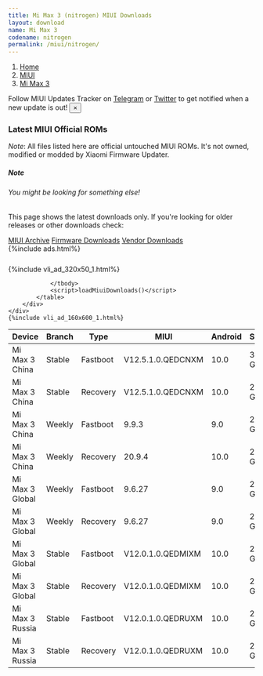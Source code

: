 ```yaml
---
title: Mi Max 3 (nitrogen) MIUI Downloads
layout: download
name: Mi Max 3
codename: nitrogen
permalink: /miui/nitrogen/
---
```

<nav aria-label="breadcrumb">
    <ol class="breadcrumb">
        <li class="breadcrumb-item"><a href="/">Home</a></li>
        <li class="breadcrumb-item"><a href="/miui/">MIUI</a></li>
        <li class="breadcrumb-item active" aria-current="page"><a href="/miui/nitrogen/">Mi Max 3</a></li>
    </ol>
</nav>
<div class="alert alert-primary alert-dismissible fade show" role="alert">
    Follow MIUI Updates Tracker on <a href="https://t.me/MIUIUpdatesTracker" class="alert-link">Telegram</a>
     or <a href="https://twitter.com/MiFwUpdater" class="alert-link">Twitter</a> to get notified when a new update is out!
    <button type="button" class="close" data-dismiss="alert" aria-label="Close">
        <span aria-hidden="true">&times;</span>
    </button>
</div>

### Latest MIUI Official ROMs
*Note*: All files listed here are official untouched MIUI ROMs. It's not owned, modified or modded by Xiaomi Firmware Updater.
<div class="card">
  <div class="card-body">
    <h5 class="card-title">Note</h5>
    <h6 class="card-subtitle mb-2 text-muted">You might be looking for something else!</h6>
    <p class="card-text">This page shows the latest downloads only.
     If you're looking for older releases or other downloads check:</p>
    <a href="/archive/miui/nitrogen/" class="card-link">MIUI Archive</a>
    <a href="/firmware/nitrogen/" class="card-link">Firmware Downloads</a>
    <a href="/vendor/nitrogen/" class="card-link">Vendor Downloads</a>
  </div>
</div>
{%include ads.html%}
<div class="row justify-content-center">
    <div class="col-10">
        <div class="table-responsive-md" style="margin-top: 25px;">
            {%include vli_ad_320x50_1.html%}
            <table id="miui" class="display dt-responsive nowrap compact table table-striped table-hover table-sm">
                <thead class="thead-dark">
                    <tr>
                        <th data-ref="device">Device</th>
                        <th data-ref="branch">Branch</th>
                        <th data-ref="type">Type</th>
                        <th data-ref="miui">MIUI</th>
                        <th data-ref="android">Android</th>
                        <th data-ref="size">Size</th>
                        <th data-ref="size">Date</th>
                        <th data-ref="link">Link</th>
                    </tr>
                </thead>
                <tbody>
                <tr><td>Mi Max 3 China</td><td>Stable</td><td>Fastboot</td><td>V12.5.1.0.QEDCNXM</td><td>10.0</td><td>3.0 GB</td><td>2021-06-16</td><td><a href="/miui/nitrogen/stable/V12.5.1.0.QEDCNXM/">Download</a></td></tr>
<tr><td>Mi Max 3 China</td><td>Stable</td><td>Recovery</td><td>V12.5.1.0.QEDCNXM</td><td>10.0</td><td>2.3 GB</td><td>2021-06-23</td><td><a href="/miui/nitrogen/stable/V12.5.1.0.QEDCNXM/">Download</a></td></tr>
<tr><td>Mi Max 3 China</td><td>Weekly</td><td>Fastboot</td><td>9.9.3</td><td>9.0</td><td>2.8 GB</td><td>2019-09-04</td><td><a href="/miui/nitrogen/weekly/9.9.3/">Download</a></td></tr>
<tr><td>Mi Max 3 China</td><td>Weekly</td><td>Recovery</td><td>20.9.4</td><td>10.0</td><td>2.3 GB</td><td>2020-09-04</td><td><a href="/miui/nitrogen/weekly/20.9.4/">Download</a></td></tr>
<tr><td>Mi Max 3 Global</td><td>Weekly</td><td>Fastboot</td><td>9.6.27</td><td>9.0</td><td>2.8 GB</td><td>2019-06-28</td><td><a href="/miui/nitrogen/weekly/9.6.27/">Download</a></td></tr>
<tr><td>Mi Max 3 Global</td><td>Weekly</td><td>Recovery</td><td>9.6.27</td><td>9.0</td><td>2.0 GB</td><td>2019-06-28</td><td><a href="/miui/nitrogen/weekly/9.6.27/">Download</a></td></tr>
<tr><td>Mi Max 3 Global</td><td>Stable</td><td>Fastboot</td><td>V12.0.1.0.QEDMIXM</td><td>10.0</td><td>2.6 GB</td><td>2020-10-13</td><td><a href="/miui/nitrogen/stable/V12.0.1.0.QEDMIXM/">Download</a></td></tr>
<tr><td>Mi Max 3 Global</td><td>Stable</td><td>Recovery</td><td>V12.0.1.0.QEDMIXM</td><td>10.0</td><td>2.0 GB</td><td>2020-10-16</td><td><a href="/miui/nitrogen/stable/V12.0.1.0.QEDMIXM/">Download</a></td></tr>
<tr><td>Mi Max 3 Russia</td><td>Stable</td><td>Fastboot</td><td>V12.0.1.0.QEDRUXM</td><td>10.0</td><td>2.6 GB</td><td>2020-10-12</td><td><a href="/miui/nitrogen/stable/V12.0.1.0.QEDRUXM/">Download</a></td></tr>
<tr><td>Mi Max 3 Russia</td><td>Stable</td><td>Recovery</td><td>V12.0.1.0.QEDRUXM</td><td>10.0</td><td>2.0 GB</td><td>2020-10-16</td><td><a href="/miui/nitrogen/stable/V12.0.1.0.QEDRUXM/">Download</a></td></tr>

                </tbody>
                <script>loadMiuiDownloads()</script>
            </table>
        </div>
    </div>
    {%include vli_ad_160x600_1.html%}
</div>
